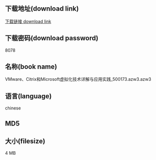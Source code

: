 ## 下载地址(download link)
[下载链接 download link](https://voluble-croquembouche-d321dc.netlify.app/?s=VMware%E3%80%81Citrix%E5%92%8CMicrosoft%E8%99%9A%E6%8B%9F%E5%8C%96%E6%8A%80%E6%9C%AF%E8%AF%A6%E8%A7%A3%E4%B8%8E%E5%BA%94%E7%94%A8%E5%AE%9E%E8%B7%B5_500173.azw3)

## 下载密码(download password)
8078

## 名称(book name)
VMware、Citrix和Microsoft虚拟化技术详解与应用实践_500173.azw3.azw3

## 语言(language)
chinese

## MD5


## 大小(filesize)
4 MB
